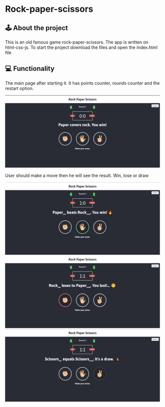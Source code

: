 # Rock-paper-scissors
## :joystick: About the project
This is an old famous game rock-paper-scissors. The app is written on html-css-js. To start the project download the files and open the index.html file

## :computer: Functionality 

The main page after starting it. It has points counter, rounds counter and the restart option.

<img src="./assets/main.jpg" width="700"/>

User should make a move then he will see the result. Win, lose or draw

<img src="./assets/win.jpg" width="700"/> <img src="./assets/lose.jpg" width="700"/> <img src="./assets/draw.jpg" width="700"/>
